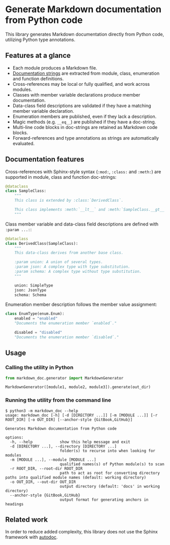 # Generate Markdown documentation from Python code

This library generates Markdown documentation directly from Python code, utilizing Python type annotations.

## Features at a glance

* Each module produces a Markdown file.
* [Documentation strings](https://docs.python.org/3/library/stdtypes.html#definition.__doc__) are extracted from module, class, enumeration and function definitions.
* Cross-references may be local or fully qualified, and work across modules.
* Classes with member variable declarations produce member documentation.
* Data-class field descriptions are validated if they have a matching member variable declaration.
* Enumeration members are published, even if they lack a description.
* Magic methods (e.g. `__eq__`) are published if they have a doc-string.
* Multi-line code blocks in doc-strings are retained as Markdown code blocks.
* Forward-references and type annotations as strings are automatically evaluated.

## Documentation features

Cross-references with Sphinx-style syntax (`:mod:`, `:class:` and `:meth:`) are supported in module, class and function doc-strings:

```python
@dataclass
class SampleClass:
    """
    This class is extended by :class:`DerivedClass`.

    This class implements :meth:`__lt__` and :meth:`SampleClass.__gt__`.
    """
```

Class member variable and data-class field descriptions are defined with `:param ...:`:

```python
@dataclass
class DerivedClass(SampleClass):
    """
    This data-class derives from another base class.

    :param union: A union of several types.
    :param json: A complex type with type substitution.
    :param schema: A complex type without type substitution.
    """

    union: SimpleType
    json: JsonType
    schema: Schema
```

Enumeration member description follows the member value assignment:

```python
class EnumType(enum.Enum):
    enabled = "enabled"
    "Documents the enumeration member `enabled`."

    disabled = "disabled"
    "Documents the enumeration member `disabled`."
```

## Usage

### Calling the utility in Python

```python
from markdown_doc.generator import MarkdownGenerator

MarkdownGenerator([module1, module2, module3]).generate(out_dir)
```

### Running the utility from the command line

```
$ python3 -m markdown_doc --help
usage: markdown_doc [-h] [-d [DIRECTORY ...]] [-m [MODULE ...]] [-r ROOT_DIR] [-o OUT_DIR] [--anchor-style {GitBook,GitHub}]

Generates Markdown documentation from Python code

options:
  -h, --help            show this help message and exit
  -d [DIRECTORY ...], --directory [DIRECTORY ...]
                        folder(s) to recurse into when looking for modules
  -m [MODULE ...], --module [MODULE ...]
                        qualified names(s) of Python module(s) to scan
  -r ROOT_DIR, --root-dir ROOT_DIR
                        path to act as root for converting directory paths into qualified module names (default: working directory)
  -o OUT_DIR, --out-dir OUT_DIR
                        output directory (default: 'docs' in working directory)
  --anchor-style {GitBook,GitHub}
                        output format for generating anchors in headings
```

## Related work

In order to reduce added complexity, this library does not use the Sphinx framework with [autodoc](https://www.sphinx-doc.org/en/master/usage/extensions/autodoc.html).
